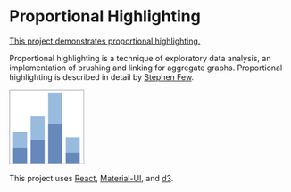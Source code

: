 # Proportional Highlighting

[This project demonstrates proportional highlighting.](https://hemanrobinson.github.io/proportional/)

Proportional highlighting is a technique of exploratory data analysis, an implementation of brushing and linking for aggregate graphs. Proportional highlighting is described in detail by [Stephen Few](https://www.perceptualedge.com/articles/visual_business_intelligence/coordinated_highlighting_in_context.pdf).

[![Proportional](src/proportional.png "Brush")](https://hemanrobinson.github.io/proportional/)

This project uses [React](https://react.dev), [Material-UI](https://github.com/mui-org/material-ui), and [d3](https://github.com/d3/d3).
